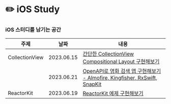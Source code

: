 # ✏️ iOS Study
### iOS 스터디를 남기는 공간
|주제|날짜|내용|
|------|---|---|
|CollectionView|2023.06.15|[간단한 CollectionView Compositional Layout 구현해보기]()|
|              |2023.06.21|[OpenAPI로 영화 검색 앱 구현해보기 -  Almofire, Kingfisher, RxSwift, SnapKit]()|
|ReactorKit|2023.06.19|[ReactorKit 예제 구현해보기]()|
